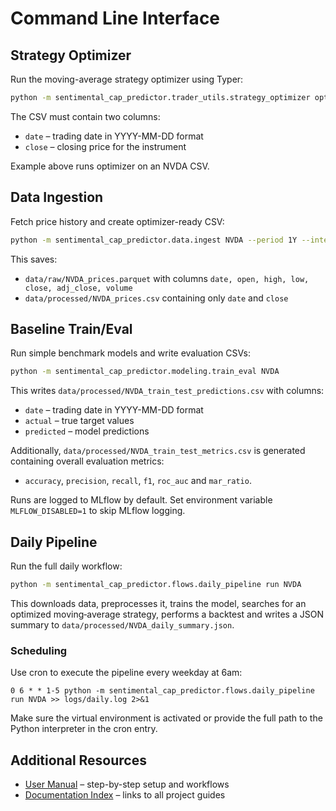 
# Command Line Interface

## Strategy Optimizer

Run the moving-average strategy optimizer using Typer:

```bash
python -m sentimental_cap_predictor.trader_utils.strategy_optimizer optimize data/processed/NVDA_prices.csv --iterations 250 --seed 42
```

The CSV must contain two columns:

- `date` – trading date in YYYY-MM-DD format
- `close` – closing price for the instrument

Example above runs optimizer on an NVDA CSV.

## Data Ingestion

Fetch price history and create optimizer-ready CSV:

```bash
python -m sentimental_cap_predictor.data.ingest NVDA --period 1Y --interval 1d
```

This saves:
- `data/raw/NVDA_prices.parquet` with columns `date, open, high, low, close, adj_close, volume`
- `data/processed/NVDA_prices.csv` containing only `date` and `close`

## Baseline Train/Eval

Run simple benchmark models and write evaluation CSVs:

```bash
python -m sentimental_cap_predictor.modeling.train_eval NVDA
```

This writes `data/processed/NVDA_train_test_predictions.csv` with columns:

- `date` – trading date in YYYY-MM-DD format
- `actual` – true target values
- `predicted` – model predictions

Additionally, `data/processed/NVDA_train_test_metrics.csv` is generated
containing overall evaluation metrics:

- `accuracy`, `precision`, `recall`, `f1`, `roc_auc` and `mar_ratio`.

Runs are logged to MLflow by default. Set environment variable
`MLFLOW_DISABLED=1` to skip MLflow logging.

## Daily Pipeline

Run the full daily workflow:

```bash
python -m sentimental_cap_predictor.flows.daily_pipeline run NVDA
```

This downloads data, preprocesses it, trains the model, searches for an
optimized moving‑average strategy, performs a backtest and writes a JSON summary
to `data/processed/NVDA_daily_summary.json`.

### Scheduling

Use cron to execute the pipeline every weekday at 6am:

```cron
0 6 * * 1-5 python -m sentimental_cap_predictor.flows.daily_pipeline run NVDA >> logs/daily.log 2>&1
```

Make sure the virtual environment is activated or provide the full path to the
Python interpreter in the cron entry.

## Additional Resources

- [User Manual](user_manual.md) – step-by-step setup and workflows
- [Documentation Index](index.md) – links to all project guides
